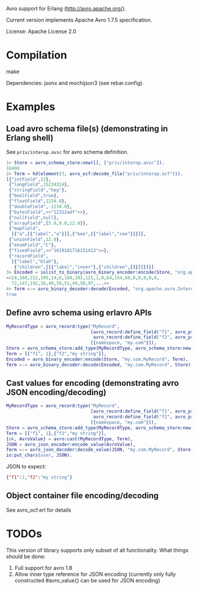 Avro support for Erlang (http://avro.apache.org/).

Current version implements Apache Avro 1.7.5 specification.

License: Apache License 2.0

# Compilation

   make

Dependencies: jsonx and mochijson3 (see rebar.config).

# Examples

## Load avro schema file(s) (demonstrating in Erlang shell)

See `priv/interop.avsc` for avro schema definition.

```erlang
1> Store = avro_schema_store:new([], ["priv/interop.avsc"]).
16400
2> Term = hd(element(3, avro_ocf:decode_file("priv/interop.ocf"))).
[{"intField",12},
 {"longField",15234324},
 {"stringField","hey"},
 {"boolField",true},
 {"floatField",1234.0},
 {"doubleField",-1234.0},
 {"bytesField",<<"12312adf">>},
 {"nullField",null},
 {"arrayField",[5.0,0.0,12.0]},
 {"mapField",
  [{"a",[{"label","a"}]},{"bee",[{"label","cee"}]}]},
 {"unionField",12.0},
 {"enumField","C"},
 {"fixedField",<<"1019181716151413">>},
 {"recordField",
  [{"label","blah"},
   {"children",[[{"label","inner"},{"children",[]}]]}]}]
3> Encoded = iolist_to_binary(avro_binary_encoder:encode(Store, "org.apache.avro.Interop", Term)).
<<24,168,212,195,14,6,104,101,121,1,0,64,154,68,0,0,0,0,0,
  72,147,192,16,49,50,51,49,50,97,...>>
4> Term =:= avro_binary_decoder:decode(Encoded, "org.apache.avro.Interop", Store).
true
```

## Define avro schema using erlavro APIs

```erlang
MyRecordType = avro_record:type("MyRecord",
                                [avro_record:define_field("f1", avro_primitive:int_type()),
                                 avro_record:define_field("f2", avro_primitive:string_type())],
                                [{namespace, "my.com"}]),
Store = avro_schema_store:add_type(MyRecordType, avro_schema_store:new([])),
Term = [{"f1", 1},{"f2","my string"}],
Encoded = avro_binary_encoder:encode(Store, "my.com.MyRecord", Term),
Term =:= avro_binary_decoder:decode(Encoded, "my.com.MyRecord", Store).
```

## Cast values for encoding (demonstrating avro JSON encoding/decoding)

```erlang
MyRecordType = avro_record:type("MyRecord",
                                [avro_record:define_field("f1", avro_primitive:int_type()),
                                 avro_record:define_field("f2", avro_primitive:string_type())],
                                [{namespace, "my.com"}]),
Store = avro_schema_store:add_type(MyRecordType, avro_schema_store:new([])),
Term = [{"f1", 1},{"f2","my string"}],
{ok, AvroValue} = avro:cast(MyRecordType, Term),
JSON = avro_json_encoder:encode_value(AvroValue),
Term =:= avro_json_decoder:decode_value(JSON, "my.com.MyRecord", Store, [{is_wrapped, false}]),
io:put_chars(user, JSON).
```

JSON to expect:

```json
{"f1":1,"f2":"my string"}
```

## Object container file encoding/decoding

See avro_ocf.erl for details

# TODOs

This version of library supports only subset of all functionality.
What things should be done:

1. Full support for avro 1.8
2. Allow inner type reference for JSON encoding (currently only fully constructed #avro_value{} can be used for JSON encoding)

